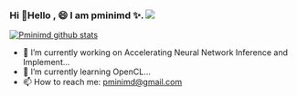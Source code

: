 ### Hi 👋Hello , 😄 I am pminimd ✨. ![](https://visitor-badge.glitch.me/badge?page_id=pminimd.homepage) 

[![Pminimd github stats](https://github-readme-stats.vercel.app/api?username=pminimd&theme=nightowl&show_icons=true&count_private=true&hide=contribs)](https://github.com/anuraghazra/github-readme-stats)


- 🔭 I’m currently working on Accelerating Neural Network Inference and Implement...
- 🌱 I’m currently learning OpenCL...
- 📫 How to reach me: pminimd@gmail.com


<!--
**pminimd/pminimd** is a ✨ _special_ ✨ repository because its `README.md` (this file) appears on your GitHub profile.

Here are some ideas to get you started:

- 🔭 I’m currently working on ...
- 🌱 I’m currently learning ...
- 👯 I’m looking to collaborate on ...
- 🤔 I’m looking for help with ...
- 💬 Ask me about ...
- 📫 How to reach me: ...
- 😄 Pronouns: ...
- ⚡ Fun fact: ...
-->

